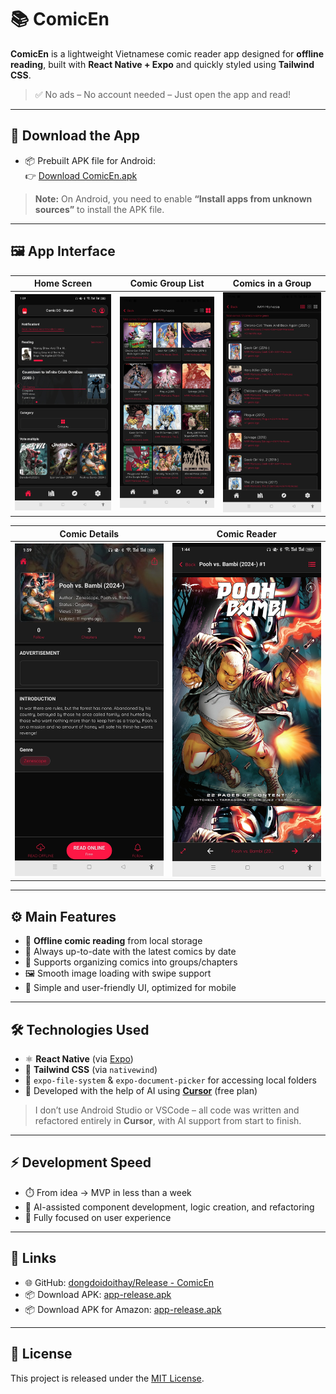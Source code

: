 # 📚 ComicEn

**ComicEn** is a lightweight Vietnamese comic reader app designed for **offline reading**, built with **React Native + Expo** and quickly styled using **Tailwind CSS**.

> ✅ No ads – No account needed – Just open the app and read!

---

## 📱 Download the App

- 📦 Prebuilt APK file for Android:  
👉 [Download ComicEn.apk](https://github.com/dongdoidoithay/Release/raw/main/ComicEn/comic-release.apk)

> **Note:** On Android, you need to enable **“Install apps from unknown sources”** to install the APK file.

---

## 🖼️ App Interface

| Home Screen | Comic Group List | Comics in a Group |
|-------------|------------------|--------------------|
| ![Home](Image/home.jpg) | ![Group](Image/group.jpg) | ![Group2](Image/group2.jpg) |

| Comic Details | Comic Reader |
|---------------|--------------|
| ![Info](Image/info.jpg) | ![Read](Image/read.jpg) |

---

## ⚙️ Main Features

- 📂 **Offline comic reading** from local storage  
- 📁 Always up-to-date with the latest comics by date  
- 🧾 Supports organizing comics into groups/chapters  
- 🖼️ Smooth image loading with swipe support  
- 🌙 Simple and user-friendly UI, optimized for mobile

---

## 🛠️ Technologies Used

- ⚛️ **React Native** (via [Expo](https://expo.dev/))  
- 💨 **Tailwind CSS** (via `nativewind`)  
- 📁 `expo-file-system` & `expo-document-picker` for accessing local folders  
- 🤖 Developed with the help of AI using **[Cursor](https://www.cursor.so/)** (free plan)

> I don’t use Android Studio or VSCode – all code was written and refactored entirely in **Cursor**, with AI support from start to finish.

---

## ⚡ Development Speed

- ⏱️ From idea → MVP in less than a week  
- 🧠 AI-assisted component development, logic creation, and refactoring  
- 🎯 Fully focused on user experience

---

## 📎 Links

- 🌐 GitHub: [dongdoidoithay/Release - ComicEn](https://github.com/dongdoidoithay/Release/tree/main/ComicEn)  
- 📦 Download APK: [app-release.apk](https://github.com/dongdoidoithay/Release/raw/main/ComicEn/comic-release.apk)  
- 📦 Download APK for Amazon: [app-release.apk](https://www.amazon.com/gp/product/B0FHG8C3TM)

---

## 🔖 License

This project is released under the [MIT License](LICENSE).
